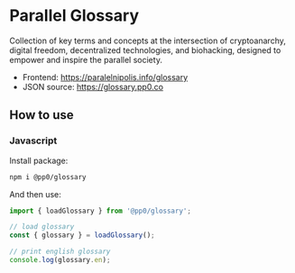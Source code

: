 # Parallel Glossary

Collection of key terms and concepts at the intersection of cryptoanarchy, digital freedom, decentralized technologies, and biohacking, designed to empower and inspire the parallel society.

- Frontend: https://paralelnipolis.info/glossary
- JSON source: https://glossary.pp0.co

## How to use

### Javascript

Install package:
```bash
npm i @pp0/glossary
```

And then use:
```js
import { loadGlossary } from '@pp0/glossary';

// load glossary
const { glossary } = loadGlossary();

// print english glossary
console.log(glossary.en);
```

